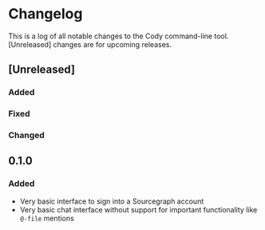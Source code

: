 # Changelog

This is a log of all notable changes to the Cody command-line tool. [Unreleased] changes are for upcoming releases.

## [Unreleased]

### Added

### Fixed

### Changed

## 0.1.0

### Added

- Very basic interface to sign into a Sourcegraph account
- Very basic chat interface without support for important functionality like `@-file` mentions

